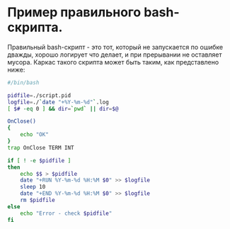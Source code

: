 # Пример правильного bash-скрипта.
Правильный bash-скрипт - это тот, который не запускается по ошибке
дважды, хорошо логирует что делает, и при прерывании не оставляет
мусора. Каркас такого скрипта может быть таким, как представлено ниже:

```bash
#/bin/bash

pidfile=./script.pid
logfile=./`date "+%Y-%m-%d"`.log
[ $# -eq 0 ] && dir=`pwd` || dir=$@

OnClose()
{
    echo "OK"
}
trap OnClose TERM INT

if [ ! -e $pidfile ]
then
    echo $$ > $pidfile
    date "+RUN %Y-%m-%d %H:%M $0" >> $logfile
    sleep 10
    date "+END %Y-%m-%d %H:%M $0" >> $logfile
    rm $pidfile
else
    echo "Error - check $pidfile"
fi
```
